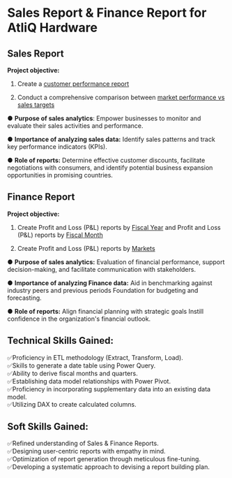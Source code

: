 # Sales Report & Finance Report for AtliQ Hardware     

##  Sales Report
**Project objective:**

1. Create a [customer performance report](https://github.com/Hardip001/Sales-Analytics-FMCG/blob/main/Customer%20Performance%20Report.pdf)

2. Conduct a comprehensive comparison between [market performance vs sales targets]()

 ● **Purpose of sales analytics**: Empower businesses to monitor and evaluate their sales activities and performance.

● **Importance of analyzing sales data:** Identify sales patterns and track key performance indicators (KPIs).

● **Role of reports:** Determine effective customer discounts, facilitate negotiations with consumers, and identify potential business expansion opportunities in promising countries.

##  Finance Report
**Project objective:**

1. Create Profit and Loss (P&L) reports by [Fiscal Year]() and Profit and Loss (P&L) reports by [Fiscal Month]()

2. Create Profit and Loss (P&L) reports by [Markets]()

● **Purpose of sales analytics:** Evaluation of financial performance, support decision-making, and facilitate communication with stakeholders.

● **Importance of analyzing Finance data:** Aid in benchmarking against industry peers and previous periods Foundation for budgeting and forecasting.

● **Role of reports:** Align financial planning with strategic goals Instill confidence in the organization's financial outlook.

##  Technical Skills Gained:
✅️Proficiency in ETL methodology (Extract, Transform, Load).                              
✅️Skills to generate a date table using Power Query.                                  
✅️Ability to derive fiscal months and quarters.                                     
✅️Establishing data model relationships with Power Pivot.                                    
✅️Proficiency in incorporating supplementary data into an existing data model.              
✅️Utilizing DAX to create calculated columns.

##  Soft Skills Gained:
✅️Refined understanding of Sales & Finance Reports.                                        
✅️Designing user-centric reports with empathy in mind.                                 
✅️Optimization of report generation through meticulous fine-tuning.                         
✅️Developing a systematic approach to devising a report building plan.
